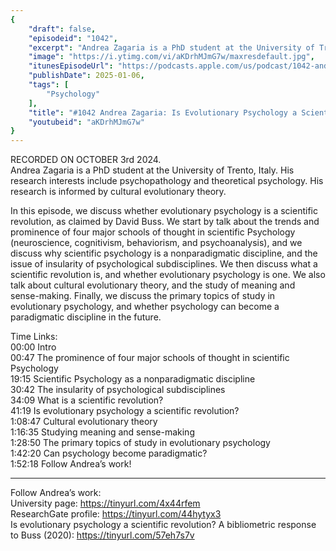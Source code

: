 ```yaml
---
{
	"draft": false,
	"episodeid": "1042",
	"excerpt": "Andrea Zagaria is a PhD student at the University of Trento, Italy. His research interests include psychopathology and theoretical psychology. His research is informed by cultural evolutionary theory.",
	"image": "https://i.ytimg.com/vi/aKDrhMJmG7w/maxresdefault.jpg",
	"itunesEpisodeUrl": "https://podcasts.apple.com/us/podcast/1042-andrea-zagaria-is-evolutionary-psychology-a/id1451347236?i=1000682913325&uo=4",
	"publishDate": 2025-01-06,
	"tags": [
		"Psychology"
	],
	"title": "#1042 Andrea Zagaria: Is Evolutionary Psychology a Scientific Revolution?",
	"youtubeid": "aKDrhMJmG7w"
}
---
```

RECORDED ON OCTOBER 3rd 2024.  
Andrea Zagaria is a PhD student at the University of Trento, Italy. His research interests include psychopathology and theoretical psychology. His research is informed by cultural evolutionary theory.

In this episode, we discuss whether evolutionary psychology is a scientific revolution, as claimed by David Buss. We start by talk about the trends and prominence of four major schools of thought in scientific Psychology (neuroscience, cognitivism, behaviorism, and psychoanalysis), and we discuss why scientific psychology is a nonparadigmatic discipline, and the issue of insularity of psychological subdisciplines. We then discuss what a scientific revolution is, and whether evolutionary psychology is one. We also talk about cultural evolutionary theory, and the study of meaning and sense-making. Finally, we discuss the primary topics of study in evolutionary psychology, and whether psychology can become a paradigmatic discipline in the future.

Time Links:  
<time>00:00</time> Intro  
<time>00:47</time> The prominence of four major schools of thought in scientific Psychology  
<time>19:15</time> Scientific Psychology as a nonparadigmatic discipline  
<time>30:42</time> The insularity of psychological subdisciplines  
<time>34:09</time> What is a scientific revolution?  
<time>41:19</time> Is evolutionary psychology a scientific revolution?  
<time>1:08:47</time> Cultural evolutionary theory  
<time>1:16:35</time> Studying meaning and sense-making  
<time>1:28:50</time> The primary topics of study in evolutionary psychology  
<time>1:42:20</time> Can psychology become paradigmatic?  
<time>1:52:18</time> Follow Andrea’s work!

---

Follow Andrea’s work:  
University page: https://tinyurl.com/4x44rfem  
ResearchGate profile: https://tinyurl.com/44hytyx3  
Is evolutionary psychology a scientific revolution? A bibliometric response to Buss (2020): https://tinyurl.com/57eh7s7v
